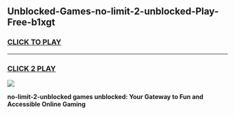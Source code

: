
## Unblocked-Games-no-limit-2-unblocked-Play-Free-b1xgt
<h3>
<a href="https://premium76.site?title=no-limit-2-unblocked&ref=10A">CLICK TO PLAY</a></h3>
<hr>

<h3>
<a href="https://premium76.site?title=no-limit-2-unblocked&ref=10A">CLICK 2 PLAY</a>
  
</h3>

<a href="https://premium76.site?title=no-limit-2-unblocked&ref=10A"><img src="https://clearcache.store/games.png"></a>


**no-limit-2-unblocked games unblocked: Your Gateway to Fun and Accessible Online Gaming**
